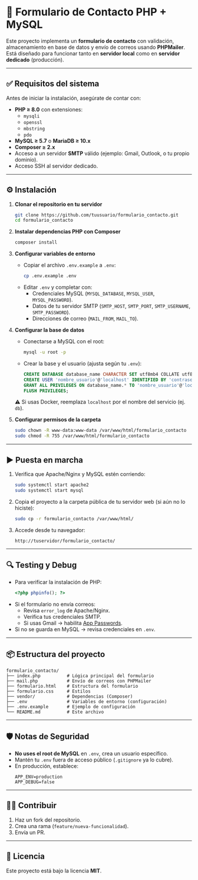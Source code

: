 # 📩 Formulario de Contacto PHP + MySQL

Este proyecto implementa un **formulario de contacto** con validación, almacenamiento en base de datos y envío de correos usando **PHPMailer**.  
Está diseñado para funcionar tanto en **servidor local** como en **servidor dedicado** (producción).

---

## ✅ Requisitos del sistema

Antes de iniciar la instalación, asegúrate de contar con:

- **PHP ≥ 8.0** con extensiones:
  - `mysqli`
  - `openssl`
  - `mbstring`
  - `pdo`
- **MySQL ≥ 5.7** o **MariaDB ≥ 10.x**
- **Composer ≥ 2.x**
- Acceso a un servidor **SMTP** válido (ejemplo: Gmail, Outlook, o tu propio dominio).
- Acceso SSH al servidor dedicado.

---

## ⚙️ Instalación

1. **Clonar el repositorio en tu servidor**
   ```bash
   git clone https://github.com/tuusuario/formulario_contacto.git
   cd formulario_contacto
   ```

2. **Instalar dependencias PHP con Composer**
   ```bash
   composer install
   ```

3. **Configurar variables de entorno**
   - Copiar el archivo `.env.example` a `.env`:
     ```bash
     cp .env.example .env
     ```
   - Editar `.env` y completar con:
     - Credenciales MySQL (`MYSQL_DATABASE`, `MYSQL_USER`, `MYSQL_PASSWORD`).
     - Datos de tu servidor SMTP (`SMTP_HOST`, `SMTP_PORT`, `SMTP_USERNAME`, `SMTP_PASSWORD`).
     - Direcciones de correo (`MAIL_FROM`, `MAIL_TO`).

4. **Configurar la base de datos**
   - Conectarse a MySQL con el root:
     ```bash
     mysql -u root -p
     ```
   - Crear la base y el usuario (ajusta según tu `.env`):
     ```sql
     CREATE DATABASE database_name CHARACTER SET utf8mb4 COLLATE utf8mb4_unicode_ci;
     CREATE USER 'nombre_usuario'@'localhost' IDENTIFIED BY 'contraseña123';
     GRANT ALL PRIVILEGES ON database_name.* TO 'nombre_usuario'@'localhost';
     FLUSH PRIVILEGES;
     ```

   ⚠️ Si usas Docker, reemplaza `localhost` por el nombre del servicio (ej. `db`).

5. **Configurar permisos de la carpeta**
   ```bash
   sudo chown -R www-data:www-data /var/www/html/formulario_contacto
   sudo chmod -R 755 /var/www/html/formulario_contacto
   ```

---

## ▶️ Puesta en marcha

1. Verifica que Apache/Nginx y MySQL estén corriendo:
   ```bash
   sudo systemctl start apache2
   sudo systemctl start mysql
   ```

2. Copia el proyecto a la carpeta pública de tu servidor web (si aún no lo hiciste):
   ```bash
   sudo cp -r formulario_contacto /var/www/html/
   ```

3. Accede desde tu navegador:
   ```
   http://tuservidor/formulario_contacto/
   ```

---

## 🔍 Testing y Debug

- Para verificar la instalación de PHP:
  ```php
  <?php phpinfo(); ?>
  ```
- Si el formulario no envía correos:
  - Revisa `error_log` de Apache/Nginx.
  - Verifica tus credenciales SMTP.
  - Si usas Gmail → habilita [App Passwords](https://myaccount.google.com/apppasswords).
- Si no se guarda en MySQL → revisa credenciales en `.env`.

---

## 📦 Estructura del proyecto

```
formulario_contacto/
├── index.php          # Lógica principal del formulario
├── mail.php           # Envío de correos con PHPMailer
├── formulario.html    # Estructura del formulario
├── formulario.css     # Estilos
├── vendor/            # Dependencias (Composer)
├── .env               # Variables de entorno (configuración)
├── .env.example       # Ejemplo de configuración
└── README.md          # Este archivo
```

---

## 🛡️ Notas de Seguridad

- **No uses el root de MySQL** en `.env`, crea un usuario específico.
- Mantén tu `.env` fuera de acceso público (`.gitignore` ya lo cubre).
- En producción, establece:
  ```env
  APP_ENV=production
  APP_DEBUG=false
  ```

---

## 👨‍💻 Contribuir

1. Haz un fork del repositorio.
2. Crea una rama (`feature/nueva-funcionalidad`).
3. Envía un PR.

---

## 📄 Licencia

Este proyecto está bajo la licencia **MIT**.
